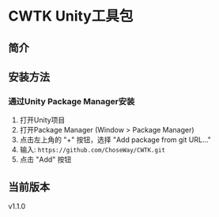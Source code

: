 # CWTK Unity工具包

## 简介


## 安装方法
### 通过Unity Package Manager安装
1. 打开Unity项目
2. 打开Package Manager (Window > Package Manager)
3. 点击左上角的 "+" 按钮，选择 "Add package from git URL..."
4. 输入: `https://github.com/ChoseWay/CWTK.git`
5. 点击 "Add" 按钮

## 当前版本
v1.1.0
